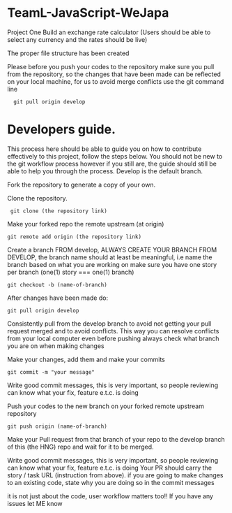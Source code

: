# TeamL-JavaScript-WeJapa

Project One 
Build an exchange rate calculator 
(Users should be able to select any currency and the rates should be live)

The proper file structure has been created

Please before you push your codes to the repository make sure you pull from the repository, 
so the changes that have been made can be reflected on your local machine, for us to avoid merge conflicts use the git command line

      git pull origin develop

# Developers guide.

This process here should be able to guide you on how to contribute effectively to this project, follow the steps below. 
You should not be new to the git workflow process however if you still are, the guide should still be able to help you through the process.
Develop is the default branch.

  Fork the repository to generate a copy of your own.

  Clone the repository.

     git clone (the repository link)

  Make your forked repo the remote upstream (at origin)

    git remote add origin (the repository link)

   Create a branch FROM develop, ALWAYS CREATE YOUR BRANCH FROM DEVELOP, the branch name should at least be meaningful, 
   i.e name the branch based on what you are working on make sure you have one story per branch (one(1) story === one(1) branch)

    git checkout -b (name-of-branch)

After changes have been made do:

    git pull origin develop

Consistently pull from the develop branch to avoid not getting your pull request merged and to avoid conflicts. 
This way you can resolve conflicts from your local computer even before pushing always check what branch you are on when making changes

  Make your changes, add them and make your commits

    git commit -m "your message"

Write good commit messages, this is very important, so people reviewing can know what your fix, feature e.t.c. is doing

   Push your codes to the new branch on your forked remote upstream repository

    git push origin (name-of-branch)

Make your Pull request from that branch of your repo to the develop branch of this (the HNG) repo and wait for it to be merged.

Write good commit messages, this is very important, so people reviewing can know what your fix, feature e.t.c. 
is doing Your PR should carry the story / task URL (instruction from above). if you are going to make changes to an existing code, 
state why you are doing so in the commit messages

it is not just about the code, user workflow matters too!!
If you have any issues let ME know
